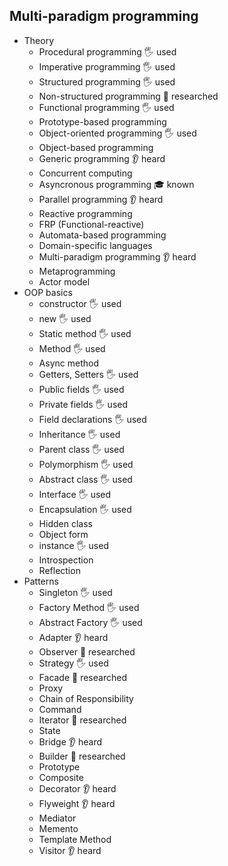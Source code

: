 ## Multi-paradigm programming

- Theory
  - Procedural programming 🖐️ used
  - Imperative programming 🖐️ used
  - Structured programming 🖐️ used
  - Non-structured programming 🔬 researched 
  - Functional programming 🖐️ used
  - Prototype-based programming
  - Object-oriented programming 🖐️ used
  - Object-based programming
  - Generic programming 👂 heard 
  - Concurrent computing
  - Asyncronous programming 🎓 known
  - Parallel programming 👂 heard
  - Reactive programming
  - FRP (Functional-reactive)
  - Automata-based programming
  - Domain-specific languages
  - Multi-paradigm programming 👂 heard
  - Metaprogramming
  - Actor model
- OOP basics
  - constructor 🖐️ used
  - new 🖐️ used
  - Static method 🖐️ used
  - Method 🖐️ used
  - Async method
  - Getters, Setters 🖐️ used
  - Public fields 🖐️ used
  - Private fields 🖐️ used
  - Field declarations 🖐️ used
  - Inheritance 🖐️ used
  - Parent class 🖐️ used
  - Polymorphism 🖐️ used
  - Abstract class 🖐️ used
  - Interface 🖐️ used
  - Encapsulation 🖐️ used
  - Hidden class
  - Object form
  - instance 🖐️ used
  - Introspection
  - Reflection
- Patterns
  - Singleton 🖐️ used
  - Factory Method 🖐️ used
  - Abstract Factory 🖐️ used
  - Adapter 👂 heard
  - Observer 🔬 researched
  - Strategy 🖐️ used
  - Facade 🔬 researched
  - Proxy
  - Chain of Responsibility
  - Command
  - Iterator 🔬 researched
  - State
  - Bridge 👂 heard
  - Builder 🔬 researched
  - Prototype
  - Composite 
  - Decorator 👂 heard
  - Flyweight 👂 heard
  - Mediator
  - Memento
  - Template Method
  - Visitor 👂 heard
